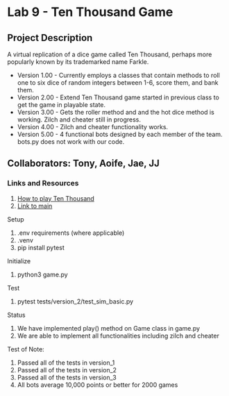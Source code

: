 # Lab 9 - Ten Thousand Game 

## Project Description
A virtual replication of a dice game called Ten Thousand, perhaps more popularly known by
its trademarked name Farkle. 
* Version 1.00 - Currently employs a classes that contain methods to roll one to six 
dice of random integers between 1-6, score them, and bank them.
* Version 2.00 - Extend Ten Thousand game started in previous class to get the game in playable state.
* Version 3.00 - Gets the roller method and and the hot dice method is working. Zilch and cheater still in progress. 
* Version 4.00 - Zilch and cheater functionality works. 
* Version 5.00 - 4 functional bots designed by each member of the team. bots.py does not work with our code.

## Collaborators: Tony, Aoife, Jae, JJ

### Links and Resources
1. [How to play Ten Thousand](https://en.wikipedia.org/wiki/Dice_10000)
1. [Link to main](ten_thousand/game.py)


Setup
1. .env requirements (where applicable)
1. .venv
1. pip install pytest

Initialize

1. python3 game.py

Test

1. pytest tests/version_2/test_sim_basic.py

Status

1. We have implemented play() method on Game class in game.py
1. We are able to implement all functionalities including zilch and cheater

Test of Note:

1. Passed all of the tests in version_1
2. Passed all of the tests in version_2
3. Passed all of the tests in version_3
4. All bots average 10,000 points or better for 2000 games

